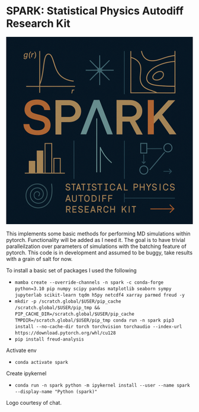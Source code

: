# SPARK: Statistical Physics Autodiff Research Kit

![Alt text](SPARK_Logo.png)

This implements some basic methods for performing MD simulations within pytorch. Functionality will be added as I need it. The goal is to have trivial paralleilzation over parameters of simulations with the batching feature of pytorch. This code is in development and assumed to be buggy, take results with a grain of salt for now.

To install a basic set of packages I used the following
- `mamba create --override-channels -n spark -c conda-forge python=3.10 pip numpy scipy pandas matplotlib seaborn sympy jupyterlab scikit-learn tqdm h5py netcdf4 xarray parmed freud -y`
- `mkdir -p /scratch.global/$USER/pip_cache /scratch.global/$USER/pip_tmp && PIP_CACHE_DIR=/scratch.global/$USER/pip_cache TMPDIR=/scratch.global/$USER/pip_tmp conda run -n spark pip3 install --no-cache-dir torch torchvision torchaudio --index-url https://download.pytorch.org/whl/cu128`
- `pip install freud-analysis`
  
Activate env
- `conda activate spark`
  
Create ipykernel
- `conda run -n spark python -m ipykernel install --user --name spark --display-name "Python (spark)"`

Logo courtesy of chat. 
